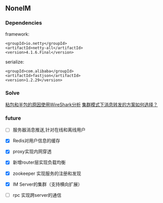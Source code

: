 ## NoneIM


### Dependencies

framework:
```
<groupId>io.netty</groupId>
<artifactId>netty-all</artifactId>
<version>4.1.6.Final</version>
```
serialize:
```
<groupId>com.alibaba</groupId>
<artifactId>fastjson</artifactId>
<version>1.2.29</version>
```
### Solve

[粘包和半包的原因使用WireShark分析](https://github.com/defineYIDA/NoneIM/issues/6)
[集群模式下消息转发的方案如何选择？](https://github.com/defineYIDA/NoneIM/issues/13)

### future

- [ ] 服务器消息推送,针对在线和离线用户

- [x] Redis对用户信息的缓存

- [x] proxy实现内网穿透

- [x] 新增router层实现负载均衡

- [x] zookeeper 实现服务的注册和发现

- [x] IM Server的集群（支持横向扩展）

- [ ] rpc 实现跨server的通信
